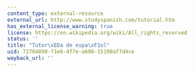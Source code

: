 ```yaml
---
content_type: external-resource
external_url: http://www.studyspanish.com/tutorial.htm
has_external_license_warning: true
license: https://en.wikipedia.org/wiki/All_rights_reserved
status: ''
title: "Tutor\xEDa de espa\xF1ol"
uid: 72704890-f1e6-4f7e-a608-15190af7d4ce
wayback_url: ''
---
```

